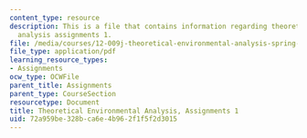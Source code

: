 ```yaml
---
content_type: resource
description: This is a file that contains information regarding theoretical environmental
  analysis assignments 1.
file: /media/courses/12-009j-theoretical-environmental-analysis-spring-2015/72a959be328bca6e4b962f1f5f2d3015_MIT12_009JS15_pset1.pdf
file_type: application/pdf
learning_resource_types:
- Assignments
ocw_type: OCWFile
parent_title: Assignments
parent_type: CourseSection
resourcetype: Document
title: Theoretical Environmental Analysis, Assignments 1
uid: 72a959be-328b-ca6e-4b96-2f1f5f2d3015
---
```

